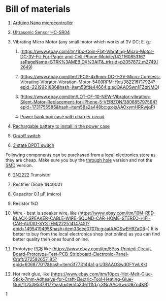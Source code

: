 # Bill of materials

1. [Arduino Nano microcontroller](https://www.ebay.com/itm/MINI-USB-Nano-V3-0-ATmega328P-CH340G-5V-16M-Micro-controller-board-Arduino-M47/291548871778?ssPageName=STRK%3AMEBIDX%3AIT&_trksid=p2057872.m2749.l2649)

2. [Ultrasonic Sensor HC-SR04](https://www.ebay.com/itm/1-2-5-10PCS-Ultrasonic-Module-HC-SR04-Distance-Transducer-Sensor-for-Arduino/112546863866?ssPageName=STRK%3AMEBIDX%3AIT&var=412941347380&_trksid=p2057872.m2749.l2649)

3. Vibrating Micro Motor (any small motor which works at 3V DC; E. g.:
   1. (https://www.ebay.com/itm/10x-Coin-Flat-Vibrating-Micro-Motor-DC-3V-Fit-For-Pager-and-Cell-Phone-Mobile/142116085316?ssPageName=STRK%3AMEBIDX%3AIT&_trksid=p2057872.m2749.l2649)

   2. (https://www.ebay.com/itm/2PCS-4x8mm-DC-1-3V-Micro-Coreless-Vibrating-Vibrator-Vibration-Motor-5400RPM-Hot/382216717924?epid=2219921886&hash=item58fde44664:g:adQAAOSwn1FZqNMO)

   3. (https://www.ebay.com/itm/LOT-OF-10-NEW-Vibrator-vibration-Silent-Motor-Replacement-for-iPhone-5-VERIZON/380685797564?epid=1731755586&hash=item58a2a448bc:g:ojsAAOxymHRRwjqP)

   4. [Power bank box case with charger circuit](https://www.ebay.com/itm/2600mAh-Box-Case-Kit-Bank-Power-18650-Battery-HOT-DIY-Charger-USB-For-All-Phone/332198327461?ssPageName=STRK%3AMEBIDX%3AIT&var=541225900261&_trksid=p2057872.m2749.l2649)

5. [Rechargable battery to install in the power case](https://www.ebay.com/itm/10x-PKCELL-18650-Li-ion-Rechargeable-Battery-Bater%C3%ADa-Pila-3-7V-2200mAh-Flat-Top/131942744626?ssPageName=STRK%3AMEBIDX%3AIT&_trksid=p2057872.m2749.l2649)

6. [On/off switch](https://www.ebay.com/itm/10x-Red-Button-ON-OFF-SPST-2-Pin-Snap-In-Boat-Rocker-Switch-12A-125V-6A-250V-AC/310568187206?hash=item484f4e7546:g:nx8AAOSwvTBZuWxZ)

7. [3 state DPDT switch](https://www.ebay.com/itm/10-Pcs-6-Pins-2-Positions-DPDT-On-On-Mini-Slide-Switch-S6T6-K7L9/322869731297?epid=1569373440&hash=item4b2c891fe1:g:ThAAAOSwlaRaAjbD)

Following components can be purchased from a local electronics store as they are cheap. Make sure you buy the [through hole](https://en.wikipedia.org/wiki/Through-hole_technology) version and not the [SMD](https://en.wikipedia.org/wiki/Surface-mount_technology) version.

6. [2N2222](https://en.wikipedia.org/wiki/2N2222) Transistor 

7. Rectifier Diode 1N40001

8. Capacitor 0.1 μF (micro)

9. Resistor 1kΩ

10. Wire - best is speaker wire, like (https://www.ebay.com/itm/10M-RED-BLACK-SPEAKER-CABLE-WIRE-SOUND-CAR-HOME-STEREO-HIFI-CAR-AUDIO-SYSTEM/222514147451?epid=1495419495&hash=item33cee0707b:g:aaIAAOSwEH9ZaD8~) It is better to buy from the local electronics shop (not online) as you can find better quality then ones found online.

11. Prototype [PCB](https://en.wikipedia.org/wiki/Printed_circuit_board) like (https://www.ebay.com/itm/5Pcs-Printed-Circuit-Board-Prototype-Test-PCB-Stripboard-Electronic-Panel-Craft/272582657185?epid=606877017&hash=item3f773144a1:g:U38AAOSwdGFYwLKk)

12. Hot melt glue, like (https://www.ebay.com/itm/10pcs-Hot-Melt-Glue-Stick-7mm-Adhesive-for-Craft-Electric-Tool-Heating-Glue-Gun/112539537917?hash=item1a33e111fd:g:3NoAAOSwuU9Zn4KR)

1
